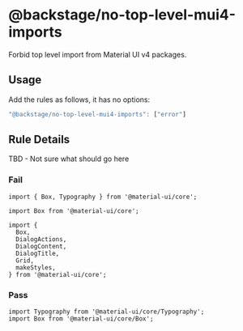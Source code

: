 # @backstage/no-top-level-mui4-imports

Forbid top level import from Material UI v4 packages.

## Usage

Add the rules as follows, it has no options:

```js
"@backstage/no-top-level-mui4-imports": ["error"]
```

## Rule Details

TBD - Not sure what should go here

### Fail

```tsx
import { Box, Typography } from '@material-ui/core';
```

```tsx
import Box from '@material-ui/core';
```

```tsx
import {
  Box,
  DialogActions,
  DialogContent,
  DialogTitle,
  Grid,
  makeStyles,
} from '@material-ui/core';
```

### Pass

```tsx
import Typography from '@material-ui/core/Typography';
import Box from '@material-ui/core/Box';
```
